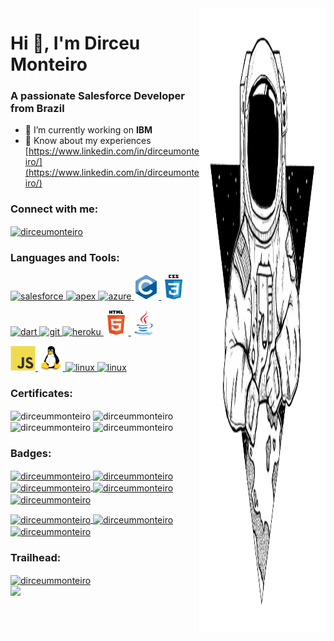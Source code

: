 <img align="right"  height="1000" width="40%" src="astro.png">
 

<div >
<h1 align="left">Hi 👋, I'm Dirceu Monteiro</h1>
<h3 align="left">A passionate Salesforce
    Developer from Brazil</h3>
    
- 🔭 I’m currently working on **IBM** 
- 📄 Know about my experiences  [https://www.linkedin.com/in/dirceumonteiro/](https://www.linkedin.com/in/dirceumonteiro/) 
<h3 align="left">
Connect with me:</h3>
<p align="left">
<a href="https://linkedin.com/in/dirceumonteiro" target="blank">
<img align="center"
             src="https://raw.githubusercontent.com/rahuldkjain/github-profile-readme-generator/master/src/images/icons/Social/linked-in-alt.svg"
             alt="dirceumonteiro" height="30" width="40" />
</a>
</p>
 
 
 
<h3 align="left">Languages
   and Tools:</h3>
<p gn="left">
<a href="https://www.salesforce.com/" target="_blank" rel="noreferrer">
<img
      src="https://logodownload.org/wp-content/uploads/2020/04/salesforce-logo.png"
      alt="salesforce" width="40"
      height="40" />
</a>
<a href="https://developer.salesforce.com/docs/atlas.en-us.apexcode.meta/apexcode/apex_intro_what_is_apex.htm" target="_blank" rel="noreferrer">
<img
      src="https://www.opencodez.com/wp-content/uploads/2018/04/Learning-Apex-Salesforce.png"
      alt="apex" width="40"
      height="40" />
</a>
<a href="https://azure.microsoft.com/en-in/" target="_blank" rel="noreferrer">
<img
      src="https://www.vectorlogo.zone/logos/microsoft_azure/microsoft_azure-icon.svg"
      alt="azure" width="40"
      height="40" />
</a>
<a href="https://www.cprogramming.com/" target="_blank" rel="noreferrer">
<img
      src="https://raw.githubusercontent.com/devicons/devicon/master/icons/c/c-original.svg"
      alt="c" width="40"
      height="40" />
</a>
<a href="https://www.w3schools.com/css/" target="_blank" rel="noreferrer">
<img
      src="https://raw.githubusercontent.com/devicons/devicon/master/icons/css3/css3-original-wordmark.svg"
      alt="css3" width="40" height="40" />
</a>
</p>
<p>
<a href="https://dart.dev" target="_blank" rel="noreferrer">
<img
      src="https://www.vectorlogo.zone/logos/dartlang/dartlang-icon.svg" alt="dart" width="40"
      height="40" />
</a>
<a href="https://git-scm.com/" target="_blank" rel="noreferrer">
<img
          src="https://www.vectorlogo.zone/logos/git-scm/git-scm-icon.svg" alt="git" width="40"
          height="40" />
</a>
<a
   href="https://heroku.com" target="_blank" rel="noreferrer">
<img
      src="https://www.vectorlogo.zone/logos/heroku/heroku-icon.svg" alt="heroku" width="40"
      height="40" />
</a>
<a href="https://www.w3.org/html/" target="_blank" rel="noreferrer">
<img
      src="https://raw.githubusercontent.com/devicons/devicon/master/icons/html5/html5-original-wordmark.svg"
      alt="html5" width="40" height="40" />
</a>
<a href="https://www.java.com" target="_blank" rel="noreferrer">
<img
      src="https://raw.githubusercontent.com/devicons/devicon/master/icons/java/java-original.svg"
      alt="java"
      width="40" height="40" />
</a>
</p>
<p>
<a href="https://developer.mozilla.org/en-US/docs/Web/JavaScript"
   target="_blank" rel="noreferrer">
<img
      src="https://raw.githubusercontent.com/devicons/devicon/master/icons/javascript/javascript-original.svg"
      alt="javascript" width="40" height="40" />
</a>
<a href="https://www.linux.org/" target="_blank"
   rel="noreferrer">
<img
      src="https://raw.githubusercontent.com/devicons/devicon/master/icons/linux/linux-original.svg"
      alt="linux"
      width="40" height="40" />
</a>
<a href="https://success.copado.com/s/" target="_blank"
   rel="noreferrer">
<img
      src="https://res.cloudinary.com/crunchbase-production/image/upload/c_lpad,f_auto,q_auto:eco,dpr_1/tcxj8zcyoacn908i14z2"
      alt="linux"
      width="40" height="40" />
</a>
<a href="https://www.salesforce.com/news/stories/vlocity-powering-the-future-of-salesforce-industries/" target="_blank"
   rel="noreferrer">
<img
      src="https://res.cloudinary.com/crunchbase-production/image/upload/c_lpad,f_auto,q_auto:eco,dpr_1/uvkxt4u7s1grhqhw5kgo"
      alt="linux"
      width="40" height="40" />
</a>
</p>

<h3 align="left">Certificates:</h3>
<p>
<img align="center"
   src="https://salesforceemily.com/wp-content/uploads/2022/09/2022-08_Badge_SF-Certified_Associate_High-Res.png"
   alt="dirceummonteiro" width="40" height="40" />
<img align="center"
   src="https://developer.salesforce.com/resources2/certification-site/images/Certifications-logo/Administrator.png"
   alt="dirceummonteiro" width="40" height="40" />
<img align="center"
   src="https://developer.salesforce.com/resources2/certification-site/images/Certifications-logo/Platform-App-Builder.png"
   alt="dirceummonteiro" width="40" height="40" />
<img align="center"
   src="https://www.oktana.com/wp-content/uploads/2021/10/Platform-Developer-I-1024x1004.png"
   alt="dirceummonteiro" width="40" height="40" />
</p>
 
<h3 align="left">Badges:</h3>
<p>
<a href="https://trailblazer.me/id/dmonteiro10" target="_blank" rel="noreferrer">
<img align="center"
      src="https://res.cloudinary.com/hy4kyit2a/f_auto,fl_lossy,q_70/learn/superbadges/superbadge_apex/2d3426c48dc056fd5c083ecb5cb66a56_badge.png"
      alt="dirceummonteiro" width="40" height="40" />
</a>
<a href="https://www.credly.com/badges/e57caab7-0f80-4067-9380-139e20d06938/public_url"
   target="_blank" rel="noreferrer">
<img align="center"
      src="https://images.credly.com/size/340x340/images/6fa4f7f3-0cae-4909-8524-b496bf0c5a76/Telecom-Industry-Jumpstart.png"
      alt="dirceummonteiro" width="40" height="40" />
</a>
<a href="https://www.credly.com/badges/f400f79d-485b-494c-bf6f-075f672a0594/public_url"
   target="_blank" rel="noreferrer">
<img align="center"
      src="https://images.credly.com/size/340x340/images/229f3133-b44f-4d2d-8d24-ee79fe7278a9/People-Skills-Resiliency.png"
      alt="dirceummonteiro" width="40" height="40" />
</a>
<a href="https://www.credly.com/badges/2a3f32d2-2d9a-4767-8c13-dccd7d251eec/public_url"
   target="_blank" rel="noreferrer">
<img align="center"
      src="https://images.credly.com/size/110x110/images/bc08972c-3c7d-4b99-82a0-c94bcca36674/Badges_v8-07_Practitioner.png"
      alt="dirceummonteiro" width="40" height="40" />
</a>
<a href="https://www.credly.com/badges/4e05e973-3ab6-411f-aa16-10928dbbb75e/public_url"
   target="_blank" rel="noreferrer">
<img align="center"
      src="https://images.credly.com/size/340x340/images/a972f054-be07-4845-85c7-95c8d11852f5/IBM-Agile-Explorer.png"
      alt="dirceummonteiro" width="40" height="40" />
</a>

 <a href="https://www.credly.com/badges/f6209b55-4b4e-4deb-af8b-c5a62180221e/public_url"
   target="_blank" rel="noreferrer">
<img align="center"
      src="https://images.credly.com/size/340x340/images/29869d62-c388-41cd-a5b2-be4edec88743/image.png"
      alt="dirceummonteiro" width="40" height="40" />
</a>
 <a href="https://www.credly.com/badges/bcb4dfce-f89d-4b91-9061-dd90a3d34480/public_url"
   target="_blank" rel="noreferrer">
<img align="center"
      src="https://images.credly.com/size/340x340/images/fb718a87-6d0d-4a6d-8068-677f1bec78f2/IBM_Garage_Essentials.png"
      alt="dirceummonteiro" width="40" height="40" />
</a>
 <a href="https://www.credly.com/badges/bcb4dfce-f89d-4b91-9061-dd90a3d34480/public_url"
   target="_blank" rel="noreferrer">
<img align="center"
      src="https://images.credly.com/size/340x340/images/fb718a87-6d0d-4a6d-8068-677f1bec78f2/IBM_Garage_Essentials.png"
      alt="dirceummonteiro" width="40" height="40" />
</a>
</p>
 <h3 align="left">
    Trailhead:</h3>
 <a
       href="https://trailblazer.me/id/dmonteiro10"
       target="_blank" rel="noreferrer">
<img align="center"
          src="https://trailhead.salesforce.com/assets/trailhead-og-flogo-eb71bb74c099e270bc2c746649355f1693672d1450cee152facd0de9d6da065d.png"
          alt="dirceummonteiro" width="40" height="40" />
</a>



</div>
<div>
<picture>
<source 
  srcset="https://github-readme-stats.vercel.app/api?username=dirceummonteiro&show_icons=true&theme=radical"
  media="(prefers-color-scheme: dark)"
/>
<img src="https://github-readme-stats.vercel.app/api?username=dirceummonteiro&show_icons=true"/>
</picture>
</div>